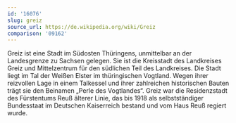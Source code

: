 ```yaml
---
id: '16076'
slug: greiz
source_url: https://de.wikipedia.org/wiki/Greiz
comparison: '09162'
---
```


Greiz ist eine Stadt im Südosten Thüringens, unmittelbar an der Landesgrenze zu Sachsen gelegen. Sie ist die Kreisstadt des Landkreises Greiz und Mittelzentrum für den südlichen Teil des Landkreises. Die Stadt liegt im Tal der Weißen Elster im thüringischen Vogtland. Wegen ihrer reizvollen Lage in einem Talkessel und ihrer zahlreichen historischen Bauten trägt sie den Beinamen „Perle des Vogtlandes“. Greiz war die Residenzstadt des Fürstentums Reuß älterer Linie, das bis 1918 als selbstständiger Bundesstaat im Deutschen Kaiserreich bestand und vom Haus Reuß regiert wurde.
